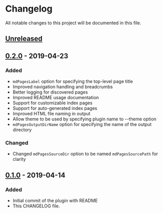 # Changelog
All notable changes to this project will be documented in this file.

## [Unreleased]

## [0.2.0] - 2019-04-23
### Added
- `mdPagesLabel` option for specifying the top-level page title
- Improved navigation handling and breadcrumbs
- Better logging for discovered pages
- Improved README usage documentation
- Support for customizable index pages
- Support for auto-generated index pages
- Improved HTML file naming in output
- Allow theme to be used by specifying plugin name to --theme option
- `mdPagesOutputDirName` option for specifying the name of the output directory

### Changed
- Changed `mdPagesSourceDir` option to be named `mdPagesSourcePath` for clarity

## [0.1.0] - 2019-04-14
### Added
- Initial commit of the plugin with README
- This CHANGELOG file.

[Unreleased]: https://github.com/mipatterson/typedoc-plugin-markdown-pages/compare/v0.2.0...HEAD
[0.2.0]: https://github.com/mipatterson/typedoc-plugin-markdown-pages/compare/v0.1.0...v0.2.0
[0.1.0]: https://github.com/mipatterson/typedoc-plugin-markdown-pages/releases/tag/v0.1.0
